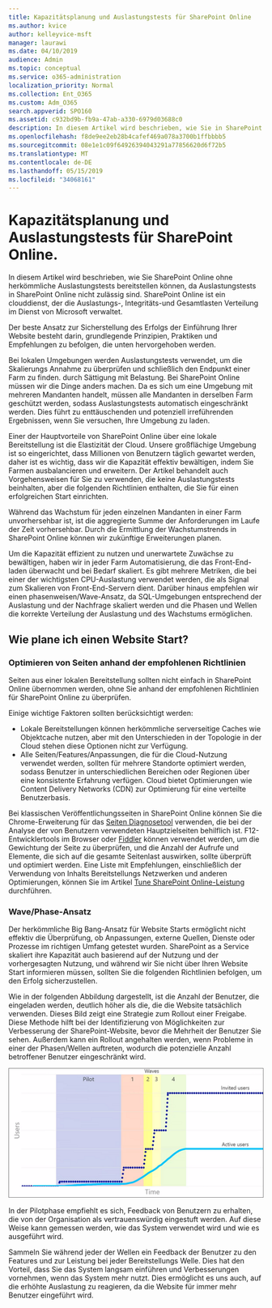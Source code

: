 ```yaml
---
title: Kapazitätsplanung und Auslastungstests für SharePoint Online
ms.author: kvice
author: kelleyvice-msft
manager: laurawi
ms.date: 04/10/2019
audience: Admin
ms.topic: conceptual
ms.service: o365-administration
localization_priority: Normal
ms.collection: Ent_O365
ms.custom: Adm_O365
search.appverid: SPO160
ms.assetid: c932bd9b-fb9a-47ab-a330-6979d03688c0
description: In diesem Artikel wird beschrieben, wie Sie in SharePoint Online bereitstellen können, ohne herkömmliche Auslastungstests durchzuführen, da dies nicht zulässig ist.
ms.openlocfilehash: f8de9ee2eb28b4cafef469a078a3700b1ffbbbb5
ms.sourcegitcommit: 08e1e1c09f64926394043291a77856620d6f72b5
ms.translationtype: MT
ms.contentlocale: de-DE
ms.lasthandoff: 05/15/2019
ms.locfileid: "34068161"
---
```

# <a name="capacity-planning-and-load-testing-sharepoint-online"></a>Kapazitätsplanung und Auslastungstests für SharePoint Online.

In diesem Artikel wird beschrieben, wie Sie SharePoint Online ohne herkömmliche Auslastungstests bereitstellen können, da Auslastungstests in SharePoint Online nicht zulässig sind. SharePoint Online ist ein clouddienst, der die Auslastungs-, Integritäts-und Gesamtlasten Verteilung im Dienst von Microsoft verwaltet.
  
Der beste Ansatz zur Sicherstellung des Erfolgs der Einführung Ihrer Website besteht darin, grundlegende Prinzipien, Praktiken und Empfehlungen zu befolgen, die unten hervorgehoben werden.
  
Bei lokalen Umgebungen werden Auslastungstests verwendet, um die Skalierungs Annahme zu überprüfen und schließlich den Endpunkt einer Farm zu finden. durch Sättigung mit Belastung. Bei SharePoint Online müssen wir die Dinge anders machen. Da es sich um eine Umgebung mit mehreren Mandanten handelt, müssen alle Mandanten in derselben Farm geschützt werden, sodass Auslastungstests automatisch eingeschränkt werden. Dies führt zu enttäuschenden und potenziell irreführenden Ergebnissen, wenn Sie versuchen, Ihre Umgebung zu laden.
  
Einer der Hauptvorteile von SharePoint Online über eine lokale Bereitstellung ist die Elastizität der Cloud. Unsere großflächige Umgebung ist so eingerichtet, dass Millionen von Benutzern täglich gewartet werden, daher ist es wichtig, dass wir die Kapazität effektiv bewältigen, indem Sie Farmen ausbalancieren und erweitern. Der Artikel behandelt auch Vorgehensweisen für Sie zu verwenden, die keine Auslastungstests beinhalten, aber die folgenden Richtlinien enthalten, die Sie für einen erfolgreichen Start einrichten. 
  
Während das Wachstum für jeden einzelnen Mandanten in einer Farm unvorhersehbar ist, ist die aggregierte Summe der Anforderungen im Laufe der Zeit vorhersehbar. Durch die Ermittlung der Wachstumstrends in SharePoint Online können wir zukünftige Erweiterungen planen.
  
Um die Kapazität effizient zu nutzen und unerwartete Zuwächse zu bewältigen, haben wir in jeder Farm Automatisierung, die das Front-End-laden überwacht und bei Bedarf skaliert. Es gibt mehrere Metriken, die bei einer der wichtigsten CPU-Auslastung verwendet werden, die als Signal zum Skalieren von Front-End-Servern dient. Darüber hinaus empfehlen wir einen phasenweisen/Wave-Ansatz, da SQL-Umgebungen entsprechend der Auslastung und der Nachfrage skaliert werden und die Phasen und Wellen die korrekte Verteilung der Auslastung und des Wachstums ermöglichen. 
  
## <a name="how-do-i-plan-for-a-site-launch"></a>Wie plane ich einen Website Start?

### <a name="optimize-pages-by-following-recommended-guidelines"></a>Optimieren von Seiten anhand der empfohlenen Richtlinien
Seiten aus einer lokalen Bereitstellung sollten nicht einfach in SharePoint Online übernommen werden, ohne Sie anhand der empfohlenen Richtlinien für SharePoint Online zu überprüfen.

Einige wichtige Faktoren sollten berücksichtigt werden:
- Lokale Bereitstellungen können herkömmliche serverseitige Caches wie Objektcache nutzen, aber mit den Unterschieden in der Topologie in der Cloud stehen diese Optionen nicht zur Verfügung.
- Alle Seiten/Features/Anpassungen, die für die Cloud-Nutzung verwendet werden, sollten für mehrere Standorte optimiert werden, sodass Benutzer in unterschiedlichen Bereichen oder Regionen über eine konsistente Erfahrung verfügen. Cloud bietet Optimierungen wie Content Delivery Networks (CDN) zur Optimierung für eine verteilte Benutzerbasis.

Bei klassischen Veröffentlichungsseiten in SharePoint Online können Sie die Chrome-Erweiterung für das [Seiten Diagnosetool](https://aka.ms/perftool) verwenden, die bei der Analyse der von Benutzern verwendeten Hauptzielseiten behilflich ist.
F12-Entwicklertools im Browser oder [Fiddler](https://www.telerik.com/download/fiddler) können verwendet werden, um die Gewichtung der Seite zu überprüfen, und die Anzahl der Aufrufe und Elemente, die sich auf die gesamte Seitenlast auswirken, sollte überprüft und optimiert werden. Eine Liste mit Empfehlungen, einschließlich der Verwendung von Inhalts Bereitstellungs Netzwerken und anderen Optimierungen, können Sie im Artikel [Tune SharePoint Online-Leistung](https://aka.ms/tuneSPO) durchführen.

### <a name="wave--phase-approach"></a>Wave/Phase-Ansatz
Der herkömmliche Big Bang-Ansatz für Website Starts ermöglicht nicht effektiv die Überprüfung, ob Anpassungen, externe Quellen, Dienste oder Prozesse im richtigen Umfang getestet wurden. SharePoint as a Service skaliert ihre Kapazität auch basierend auf der Nutzung und der vorhergesagten Nutzung, und während wir Sie nicht über Ihren Website Start informieren müssen, sollten Sie die folgenden Richtlinien befolgen, um den Erfolg sicherzustellen.
  
Wie in der folgenden Abbildung dargestellt, ist die Anzahl der Benutzer, die eingeladen werden, deutlich höher als die, die die Website tatsächlich verwenden. Dieses Bild zeigt eine Strategie zum Rollout einer Freigabe. Diese Methode hilft bei der Identifizierung von Möglichkeiten zur Verbesserung der SharePoint-Website, bevor die Mehrheit der Benutzer Sie sehen. Außerdem kann ein Rollout angehalten werden, wenn Probleme in einer der Phasen/Wellen auftreten, wodurch die potenzielle Anzahl betroffener Benutzer eingeschränkt wird.
  
![Diagramm mit eingeladenen und aktiven Benutzern](media/0bc14a20-9420-4986-b9b9-fbcd2c6e0fb9.png)
  
In der Pilotphase empfiehlt es sich, Feedback von Benutzern zu erhalten, die von der Organisation als vertrauenswürdig eingestuft werden. Auf diese Weise kann gemessen werden, wie das System verwendet wird und wie es ausgeführt wird.
  
Sammeln Sie während jeder der Wellen ein Feedback der Benutzer zu den Features und zur Leistung bei jeder Bereitstellungs Welle. Dies hat den Vorteil, dass Sie das System langsam einführen und Verbesserungen vornehmen, wenn das System mehr nutzt. Dies ermöglicht es uns auch, auf die erhöhte Auslastung zu reagieren, da die Website für immer mehr Benutzer eingeführt wird.
